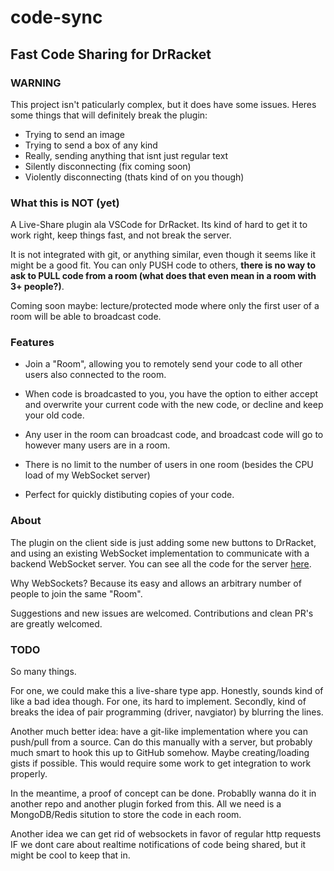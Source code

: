 # code-sync

## Fast Code Sharing for DrRacket

### WARNING

This project isn't paticularly complex, but it does have some issues. Heres some things that will definitely break the plugin:

- Trying to send an image
- Trying to send a box of any kind
- Really, sending anything that isnt just regular text
- Silently disconnecting (fix coming soon)
- Violently disconnecting (thats kind of on you though)


### What this is NOT (yet)

A Live-Share plugin ala VSCode for DrRacket. Its kind of hard to get it to work right, keep things fast, and not break the server.

It is not integrated with git, or anything similar, even though it seems like it might be a good fit. You can only PUSH code to others, **there is no way to ask to PULL code from a room (what does that even mean in a room with 3+ people?)**.

Coming soon maybe: lecture/protected mode where only the first user of a room will be able to broadcast code.

### Features

- Join a "Room", allowing you to remotely send your code to all other users also connected to the room.

- When code is broadcasted to you, you have the option to either accept and overwrite your current code with the new code, or decline and keep your old code.

- Any user in the room can broadcast code, and broadcast code will go to however many users are in a room.

- There is no limit to the number of users in one room (besides the CPU load of my WebSocket server)

- Perfect for quickly distibuting copies of your code.

### About

The plugin on the client side is just adding some new buttons to DrRacket, and using an existing WebSocket implementation to communicate with a backend WebSocket server. You can see all the code for the server [here](https://github.com/rymaju/code-sync-server).

Why WebSockets? Because its easy and allows an arbitrary number of people to join the same "Room".

Suggestions and new issues are welcomed. Contributions and clean PR's are greatly welcomed.


### TODO

So many things.

For one, we could make this a live-share type app. Honestly, sounds kind of like a bad idea though. For one, its hard to implement. Secondly, kind of breaks the idea of pair programming (driver, navgiator) by blurring the lines.

Another much better idea: have a git-like implementation where you can push/pull from a source. Can do this manually with a server, but probably much smart to hook this up to GitHub somehow. Maybe creating/loading gists if possible. This would require some work to get integration to work properly.

In the meantime, a proof of concept can be done. Probablly wanna do it in another repo and another plugin forked from this. All we need is a MongoDB/Redis sitution to store the code in each room. 

Another idea we can get rid of websockets in favor of regular http requests IF we dont care about realtime notifications of code being shared, but it might be cool to keep that in.

